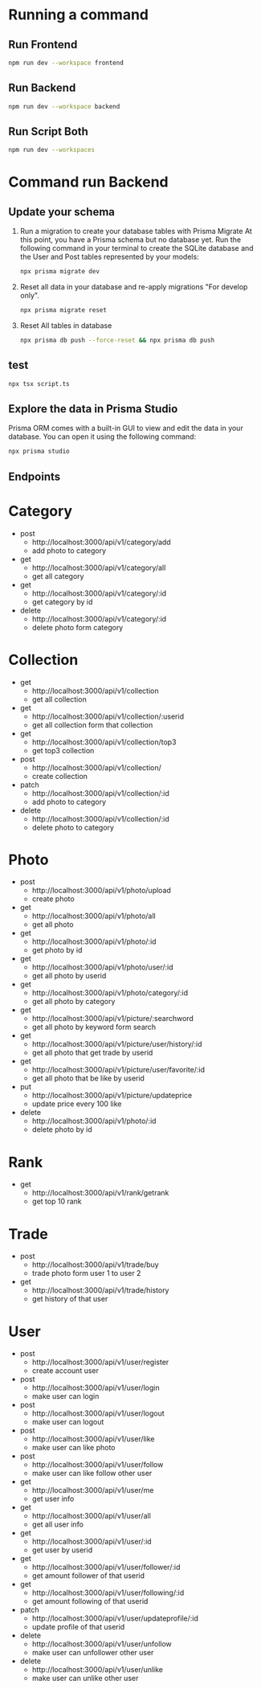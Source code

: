 # Running a command

## Run Frontend

```bash
npm run dev --workspace frontend
```

## Run Backend

```bash
npm run dev --workspace backend
```

## Run Script Both

```bash
npm run dev --workspaces
```

# Command run Backend

## Update your schema
1. Run a migration to create your database tables with Prisma Migrate
At this point, you have a Prisma schema but no database yet. Run the following command in your terminal to create the SQLite database and the User and Post tables represented by your models:

    ```bash
    npx prisma migrate dev
    ```
2. Reset all data in your database and re-apply migrations "For develop only".
    ```bash
    npx prisma migrate reset
    ```
3. Reset All tables in database
    ```bash
    npx prisma db push --force-reset && npx prisma db push
    ```

## test 
```bash
npx tsx script.ts
```

## Explore the data in Prisma Studio
Prisma ORM comes with a built-in GUI to view and edit the data in your database. You can open it using the following command:

```bash
npx prisma studio
```

## Endpoints
# Category
- post
    - http://localhost:3000/api/v1/category/add
    - add photo to category
- get
    - http://localhost:3000/api/v1/category/all
    - get all category
- get
    - http://localhost:3000/api/v1/category/:id
    - get category by id
- delete
    - http://localhost:3000/api/v1/category/:id
    - delete photo form category
    
# Collection
- get
    - http://localhost:3000/api/v1/collection 
    - get all collection
- get
    - http://localhost:3000/api/v1/collection/:userid
    - get all collection form that collection
- get
    - http://localhost:3000/api/v1/collection/top3
    - get top3 collection
- post
    - http://localhost:3000/api/v1/collection/
    - create collection 
- patch
    - http://localhost:3000/api/v1/collection/:id
    - add photo to category
- delete
    - http://localhost:3000/api/v1/collection/:id
    - delete photo to category

# Photo
- post
    - http://localhost:3000/api/v1/photo/upload
    - create photo
- get
    - http://localhost:3000/api/v1/photo/all
    - get all photo
- get
    - http://localhost:3000/api/v1/photo/:id
    - get photo by id
- get
    - http://localhost:3000/api/v1/photo/user/:id
    - get all photo by userid
- get
    - http://localhost:3000/api/v1/photo/category/:id
    - get all photo by category
- get
    - http://localhost:3000/api/v1/picture/:searchword
    - get all photo by keyword form search
- get
    - http://localhost:3000/api/v1/picture/user/history/:id
    - get all photo that get trade by userid
- get
    - http://localhost:3000/api/v1/picture/user/favorite/:id
    - get all photo that be like by userid 
- put
    - http://localhost:3000/api/v1/picture/updateprice
    - update price every 100 like 
- delete
    - http://localhost:3000/api/v1/photo/:id
    - delete photo by id

# Rank
- get
    - http://localhost:3000/api/v1/rank/getrank
    - get top 10 rank

# Trade
- post
    - http://localhost:3000/api/v1/trade/buy
    - trade photo form user 1 to user 2
- get
    - http://localhost:3000/api/v1/trade/history
    - get history of that user

# User
- post
    - http://localhost:3000/api/v1/user/register
    - create account user
- post
    - http://localhost:3000/api/v1/user/login
    - make user can login
- post
    - http://localhost:3000/api/v1/user/logout
    - make user can logout 
- post
    - http://localhost:3000/api/v1/user/like
    - make user can like photo
- post
    - http://localhost:3000/api/v1/user/follow
    - make user can like follow other user
- get
    - http://localhost:3000/api/v1/user/me
    - get user info
- get
    - http://localhost:3000/api/v1/user/all
    - get all user info
- get
    - http://localhost:3000/api/v1/user/:id
    - get user by userid
- get
    - http://localhost:3000/api/v1/user/follower/:id
    - get amount follower of that userid
- get
    - http://localhost:3000/api/v1/user/following/:id
    - get amount following of that userid
- patch
    - http://localhost:3000/api/v1/user/updateprofile/:id
    - update profile of that userid
- delete
    - http://localhost:3000/api/v1/user/unfollow
    - make user can unfollower other user
- delete
    - http://localhost:3000/api/v1/user/unlike
    - make user can unlike other user
